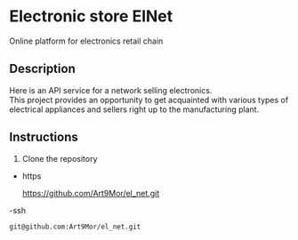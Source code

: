 # Electronic store ElNet  

Online platform for electronics retail chain

## Description

Here is an API service for a network selling electronics.  
This project provides an opportunity to get acquainted with various types of electrical appliances and sellers right up to the manufacturing plant.

## Instructions  

1. Clone the repository  
    
- https

    https://github.com/Art9Mor/el_net.git

-ssh

    git@github.com:Art9Mor/el_net.git
    